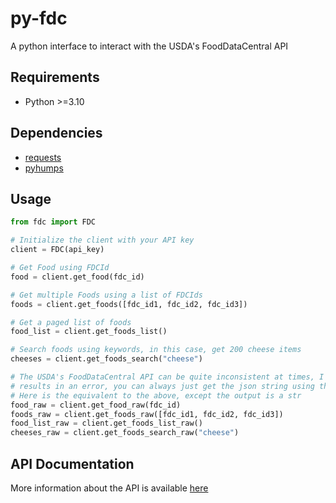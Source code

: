 # py-fdc
A python interface to interact with the USDA's FoodDataCentral API

## Requirements
- Python >=3.10 

## Dependencies
- [requests](https://pypi.org/project/requests/)
- [pyhumps](https://pypi.org/project/pyhumps/)

## Usage

```python
from fdc import FDC

# Initialize the client with your API key
client = FDC(api_key)

# Get Food using FDCId
food = client.get_food(fdc_id)

# Get multiple Foods using a list of FDCIds
foods = client.get_foods([fdc_id1, fdc_id2, fdc_id3])

# Get a paged list of foods
food_list = client.get_foods_list()

# Search foods using keywords, in this case, get 200 cheese items
cheeses = client.get_foods_search("cheese")

# The USDA's FoodDataCentral API can be quite inconsistent at times, I've tried mapping it the best I could but if it
# results in an error, you can always just get the json string using the raw parameter
# Here is the equivalent to the above, except the output is a str
food_raw = client.get_food_raw(fdc_id)
foods_raw = client.get_foods_raw([fdc_id1, fdc_id2, fdc_id3])
food_list_raw = client.get_foods_list_raw()
cheeses_raw = client.get_foods_search_raw("cheese")
```

## API Documentation
More information about the API is available [here](https://app.swaggerhub.com/apis/fdcnal/food-data_central_api/1.0.1)


